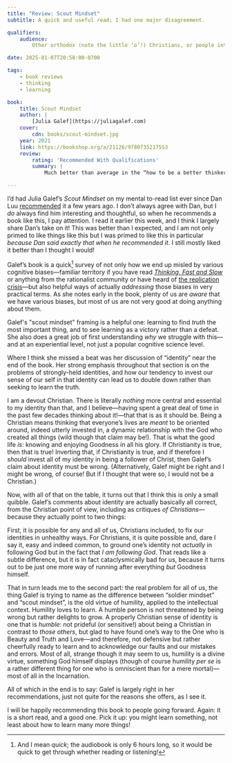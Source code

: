```yaml
---
title: "Review: Scout Mindset"
subtitle: A quick and useful read; I had one major disagreement.

qualifiers:
    audience:
        Other orthodox (note the little ‘o’!) Christians, or people interested in what folks like us think. This is an appreciative review, *and* it absolutely assumes a Christian worldview, and it is about my response to this book *as a Christian*.

date: 2025-01-07T20:58:00-0700

tags:
    - book reviews
    - thinking
    - learning

book:
    title: Scout Mindset
    author: |
        [Julia Galef](https://juliagalef.com)
    cover:
        cdn: books/scout-mindset.jpg
    year: 2021
    link: https://bookshop.org/a/21126/9780735217553
    review:
        rating: 'Recommended With Qualifications'
        summary: |
            Much better than average in the “how to be a better thinker” space, and worth a read. Her view on “identity” is *almost* right, but worth a closer look—especially if, like me, you think identity framed *rightly* is extremely important!

---
```


I’d had Julia Galef’s <cite>Scout Mindset</cite> on my mental to-read list ever since Dan Luu [recommended][luu] it a few years ago. I don’t always agree with Dan, but I *do* always find him interesting and thoughtful, so when he recommends a book like this, I pay attention. I read it earlier this week, and I think I largely share Dan’s take on it! This was better than I expected, and I am not only primed to like things like this but I was primed to like this in particular *because Dan said exactly that when he recommended it*. I still mostly liked it better than I thought I would!

[luu]: https://x.com/danluu/status/1477789637116497921?mx=2

Galef’s book is a quick[^short] survey of not only how we end up misled by various cognitive biases—familiar territory if you have read [<cite>Thinking, Fast and Slow</cite>][tfas] or anything from the rationalist community or have heard of [the replication crisis][repl]—but also helpful ways of actually *addressing* those biases in very practical terms. As she notes early in the book, plenty of us are *aware* that we have various biases, but most of us are not very good at doing anything about them.

[tfas]: https://v4.chriskrycho.com/2017/thinking-fast-and-slow-a-review.html
[repl]:https://en.wikipedia.org/wiki/Replication_crisis

Galef's "scout mindset" framing is a helpful one: learning to find *truth* the most important thing, and to see learning as a victory rather than a defeat. She also does a great job of first understanding *why* we struggle with this—and at an experiential level, not just a popular cognitive science level.

Where I think she missed a beat was her discussion of “identity” near the end of the book. Her strong emphasis throughout that section is on the problems of strongly-held identities, and how our tendency to invest our sense of our self in that identity can lead us to double down rather than seeking to learn the truth.

I am a devout Christian. There is literally *nothing* more central and essential to my identity than that, and I believe—having spent a great deal of time in the past few decades thinking about it!—that that is as it should be. Being a Christian means thinking that everyone’s lives are *meant* to be oriented around, indeed utterly invested in, a dynamic relationship with the God who created all things (wild though that claim may be!). That is what the good life *is*: knowing and enjoying Goodness in all his glory. If Christianity is true, then that is true! Inverting that, if Christianity is true, and if therefore I *should* invest all of my identity in being a follower of Christ, then Galef’s claim about identity must be wrong. (Alternatively, Galef might be right and I might be wrong, of course! But if I thought that were so, I would not be a Christian.)

Now, with all of that on the table, it turns out that I think this is only a small quibble. Galef’s comments about identity are actually basically all correct, from the Christian point of view, including as critiques *of Christians*—because they actually point to two things:

First, it is possible for any and all of us, Christians included, to fix our identities in unhealthy ways. For Christians, it is quite possible and, dare I say it, easy and indeed common, to ground one’s identity not *actually* in following God but in the fact that *I am following God*. That reads like a subtle difference, but it is in fact cataclysmically bad for us, because it turns out to be just one more way of running after everything *but* Goodness himself.

That in turn leads me to the second part: the real problem for all of us, the thing Galef is trying to name as the difference between “soldier mindset” and “scout mindset”, is the old virtue of humility, applied to the intellectual context. Humility loves to learn. A humble person is not threatened by being wrong but rather delights to grow. A properly Christian sense of identity is one that is *humble*: not prideful (or sensitive!) about being a Christian in contrast to *those others*, but glad to have found one’s way to the One who is Beauty and Truth and Love—and therefore, not defensive but rather cheerfully ready to learn and to acknowledge our faults and our mistakes and errors. Most of all, strange though it may seem to us, humility is a divine virtue, something God himself displays (though of course humility <i>per se</i> is a rather different thing for one who is omniscient than for a mere mortal)—most of all in the Incarnation.

All of which in the end is to say: Galef is largely right in her recommendations, just not quite for the reasons she offers, as I see it.

I will be happily recommending this book to people going forward. Again: it is a short read, and a good one. Pick it up: you might learn something, not least about how to learn many more things!

[^short]: And I mean *quick*; the audiobook is only 6 hours long,[^read-time] so it would be quick to get through whether reading or listening!

[^read-time]: Because I’m trying out some of the ideas my friend [Ben Makuh][ben] outlined [here][reading-fast], I ended up “reading” the whole thing on audiobook in less than 24 hours. Reading books at 2.5–3× is a heck of a thing. Yes, sorry, this is a footnote to a footnote, back to your regularly scheduled reading.

[ben]: https://benmakuh.com
[reading-fast]: https://benmakuh.com/2024/11/how-and-why-i-read-a-lot-of-books/